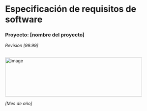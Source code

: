 # Especificación de requisitos de software
### Proyecto: [nombre del proyecto]
*Revisión [99.99]*
<br> <br>

<img width="445" height="127" alt="image" src="https://github.com/user-attachments/assets/a2cb6e38-e0cb-4149-b56f-a295d28b4a78" />

*[Mes de año]*
